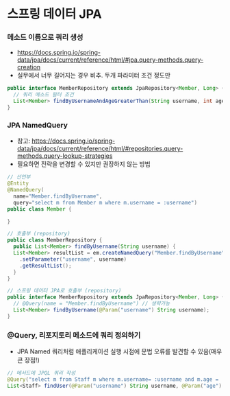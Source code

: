 # 스프링 데이터 JPA

### 메소드 이름으로 쿼리 생성
- https://docs.spring.io/spring-data/jpa/docs/current/reference/html/#jpa.query-methods.query-creation
- 실무에서 너무 길어지는 경우 비추. 두개 파라미터 조건 정도만
```java
public interface MemberRepository extends JpaRepository<Member, Long> {
  // 쿼리 메소드 필터 조건
  List<Member> findByUsernameAndAgeGreaterThan(String username, int age);
}
```

### JPA NamedQuery
- 참고: https://docs.spring.io/spring-data/jpa/docs/current/reference/html/#repositories.query-methods.query-lookup-strategies
- 필요하면 전략을 변경할 수 있지만 권장하지 않는 방법
```java
// 선언부
@Entity
@NamedQuery(
  name="Member.findByUsername",
  query="select m from Member m where m.username = :username")
public class Member {

}

// 호출부 (repository)
public class MemberRepository {
  public List<Member> findByUsername(String username) {
  List<Member> resultList = em.createNamedQuery("Member.findByUsername", Member.class)
    .setParameter("username", username)
    .getResultList();
  }
}

// 스프링 데이터 JPA로 호출부 (repository)
public interface MemberRepository extends JpaRepository<Member, Long> { //** 여기 선언한 Member 도메인 클래스
  // @Query(name = "Member.findByUsername") // 생략가능
  List<Member> findByUsername(@Param("username") String username);
}
```

### @Query, 리포지토리 메소드에 쿼리 정의하기
- JPA Named 쿼리처럼 애플리케이션 실행 시점에 문법 오류를 발견할 수 있음(매우 큰 장점!)
```java
// 메서드에 JPQL 쿼리 작성
@Query("select m from Staff m where m.username= :username and m.age = :age")
List<Staff> findUser(@Param("username") String username, @Param("age") int age);
```

